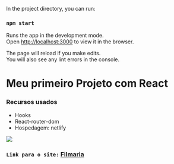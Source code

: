 In the project directory, you can run:

### `npm start`

Runs the app in the development mode.\
Open [http://localhost:3000](http://localhost:3000) to view it in the browser.

The page will reload if you make edits.\
You will also see any lint errors in the console.

<h1>Meu primeiro Projeto com React</h1>
<h3>Recursos usados</h3>
<ul>
    <li>Hooks</li>
    <li>React-router-dom</li>
    <li>Hospedagem: netlify</li>
</ul>

<img  src='./git/filmaria.gif' />

<br/>

### `Link para o site:` <a target='blank' href='https://filmesappteste.netlify.app/'>Filmaria</a>